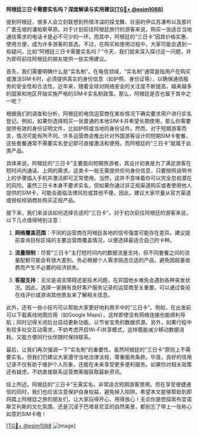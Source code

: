 **阿根廷三日卡需要实名吗？深度解读与实用建议[[TG💪+ @esim1088](https://t.me/s/esim1088)]**

提到阿根廷，很多人会立刻联想到热情洋溢的探戈舞、壮丽的伊瓜苏瀑布以及那片广袤无垠的潘帕斯草原。对于计划前往阿根廷旅行的游客来说，购买一张适合当地通信需求的电话卡是必不可少的一环。而其中，阿根廷的“三日卡”因其价格实惠、使用方便，成为许多游客的首选。不过，在购买和使用过程中，大家可能会遇到一些疑问，比如“阿根廷三日卡需要实名吗？”今天，我们就来深入探讨这一问题，并为即将前往阿根廷的朋友提供一些实用建议。

首先，我们需要明确什么是“实名制”。在电信领域，“实名制”通常是指用户在购买或激活SIM卡时，必须提供真实的身份信息（如护照、身份证等），以确保通信服务的安全性和合法性。近年来，随着全球对网络安全的关注度不断提高，越来越多的国家和地区开始实施严格的SIM卡实名制政策。那么，阿根廷是否也属于其中之一呢？

根据我们的调查和分析，阿根廷的电信运营商在某些情况下确实要求用户进行实名登记。例如，如果你选择购买一张普通的本地SIM卡并希望长期使用，那么你需要提供有效的身份证明文件，比如护照或当地的身份证件。然而，对于短期游客而言，情况可能有所不同。许多运营商会推出针对外国游客设计的短期SIM卡套餐，这些套餐通常不需要实名登记即可直接激活和使用。而阿根廷的“三日卡”就属于此类产品。

具体来说，阿根廷的“三日卡”主要面向短期旅游者，其设计初衷是为了满足游客在短时间内通话、上网的需求。这类卡一般无需提供任何身份信息，只要按照说明书上的步骤插入手机并激活即可正常使用。当然，这并不意味着你可以完全忽视潜在的风险。虽然三日卡本身不要求实名，但如果你通过非正规渠道购买或者使用他人提供的SIM卡，可能会面临法律风险或其他不便。因此，建议大家尽量从官方渠道或授权经销商处购买正规产品。

接下来，我们来谈谈如何选择合适的“三日卡”。对于初次前往阿根廷的游客来说，以下几点值得特别注意：

1. **网络覆盖范围**：不同的运营商在阿根廷各地的信号强度可能存在差异。建议提前查询目标区域的主要运营商覆盖情况，以便选择最适合自己的卡种。
   
2. **流量限制**：尽管“三日卡”主打短时间内的数据流量支持，但不同套餐之间的流量配额可能会有很大差别。务必根据个人需求挑选合适的产品，避免因超量收费而产生不必要的经济损失。
   
3. **客服支持**：无论是语言障碍还是技术问题，在异国他乡难免会遇到各种突发状况。因此，选择一家拥有良好客户服务记录的运营商至关重要。可以通过查阅在线评价或咨询其他旅友来了解相关信息。

此外，还有一些小技巧可以帮助大家更好地利用手中的“三日卡”。例如，在出发前可以下载离线地图应用（如Google Maps），这样即使没有网络连接也能顺利导航；同时记得关闭后台自动更新功能，以节省宝贵的数据资源。另外，如果行程中有较多社交互动需求，不妨考虑开启Wi-Fi共享模式，这样既能减少移动数据消耗，又能方便同行伙伴随时保持联系。

最后，让我们再次强调一下“实名制”的重要性。虽然阿根廷的“三日卡”原则上不需要实名，但我们仍建议大家遵守当地法律法规，尊重服务条款。毕竟，良好的信用记录不仅有助于维护个人形象，还能在未来享受更多便利服务。如果你对相关政策还有疑虑，不妨直接联系运营商客服获取最新资讯。

综上所述，阿根廷的“三日卡”无需实名，非常适合短期游客使用。但在享受便捷通信的同时，我们也应该注意保护自身权益，避免掉入陷阱。希望本文能够帮助到即将踏上阿根廷之旅的朋友们，让大家玩得开心、用得放心！无论你是想探索布宜诺斯艾利斯的文化氛围，还是沉浸于巴塔哥尼亚的自然美景，都别忘了带上一张称心如意的SIM卡哦！

[[TG💪+ @esim1088](https://t.me/s/esim1088) ![Image](https://i.postimg.cc/4NQfJmqS/Snipaste-2025-05-13-00-14-12.png)]
